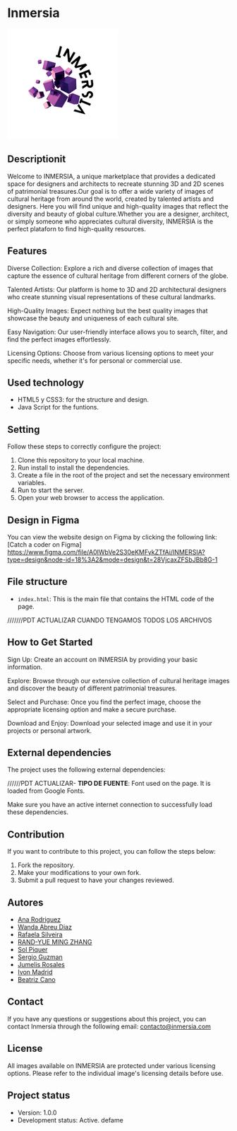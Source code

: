 # Inmersia 

![Inmersia logo](https://github.com/Team-8-F5/Inmersia/blob/feature2/images/LOGO.png)
## Descriptionit 

Welcome to INMERSIA, a unique marketplace that provides a dedicated space for designers and architects to recreate stunning 3D and 2D scenes of patrimonial treasures.Our goal is to offer a wide variety of images of cultural heritage from around the world, created by talented artists and designers. Here you will find unique and high-quality images that reflect the diversity and beauty of global culture.Whether you are a designer, architect, or simply someone who appreciates cultural diversity, INMERSIA is the perfect plataforn to find high-quality resources.

## Features

Diverse Collection: Explore a rich and diverse collection of images that capture the essence of cultural heritage from different corners of the globe.

Talented Artists: Our platform is home to 3D and 2D     architectural designers who create stunning visual representations of these cultural landmarks.

High-Quality Images: Expect nothing but the best quality images that showcase the beauty and uniqueness of each cultural site.

Easy Navigation: Our user-friendly interface allows you to search, filter, and find the perfect images effortlessly.

Licensing Options: Choose from various licensing options to meet your specific needs, whether it's for personal or commercial use.

## Used technology

- HTML5 y CSS3: for the structure and design.
- Java Script for the funtions.
## Setting

Follow these steps to correctly configure the project:

1. Clone this repository to your local machine.
2. Run install to install the dependencies.
3. Create a file in the root of the project and set the necessary environment variables.
4. Run to start the server.
5. Open your web browser to access the application.

## Design in Figma

You can view the website design on Figma by clicking the following link: [Catch a coder on Figma] https://www.figma.com/file/A0IWbVe2S30eKMFykZTfAi/INMERSIA?type=design&node-id=18%3A2&mode=design&t=28VjcaxZFSbJBb8G-1
## File structure

- `index.html`: This is the main file that contains the HTML code of the page.

///////PDT ACTUALIZAR CUANDO TENGAMOS TODOS LOS ARCHIVOS
## How to Get Started
Sign Up: Create an account on INMERSIA by providing your basic information.

Explore: Browse through our extensive collection of cultural heritage images and discover the beauty of different patrimonial treasures.

Select and Purchase: Once you find the perfect image, choose the appropriate licensing option and make a secure purchase.

Download and Enjoy: Download your selected image and use it in your projects or personal artwork.

## External dependencies

The project uses the following external dependencies:

//////PDT ACTUALIZAR- **TIPO DE FUENTE**: Font used on the page. It is loaded from Google Fonts.

Make sure you have an active internet connection to successfully load these dependencies.

## Contribution

If you want to contribute to this project, you can follow the steps below:

1. Fork the repository.
2. Make your modifications to your own fork.
3. Submit a pull request to have your changes reviewed.

## Autores
- [Ana Rodriguez](https://github.com/kayyra)
- [Wanda Abreu Diaz]()
- [Rafaela Silveira]()
- [RAND-YUE MING ZHANG]()
- [Sol Piquer]()
- [Sergio Guzman]()
- [Jumelis Rosales]()
- [Ivon Madrid]()
- [Beatriz Cano]()

## Contact

If you have any questions or suggestions about this project, you can contact Inmersia through the following email: contacto@inmersia.com

## License

All images available on INMERSIA are protected under various licensing options. Please refer to the individual image's licensing details before use.
## Project status

- Version: 1.0.0
- Development status: Active. defame
